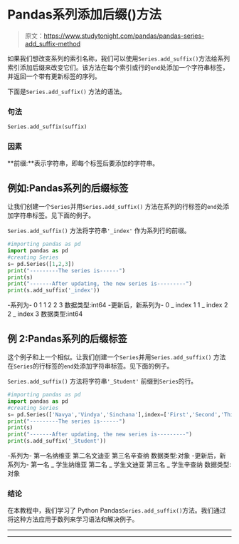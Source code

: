 # Pandas系列添加后缀()方法

> 原文：<https://www.studytonight.com/pandas/pandas-series-add_suffix-method>

如果我们想改变系列的索引名称，我们可以使用`Series.add_suffix()`方法给系列索引添加后缀来改变它们。该方法在每个索引或行的`end`处添加一个字符串标签，并返回一个带有更新标签的序列。

下面是`Series.add_suffix()` 方法的语法。

### 句法

```py
Series.add_suffix(suffix)
```

### 因素

**前缀:**表示字符串，即每个标签后要添加的字符串。

## 例如:Pandas系列的后缀标签

让我们创建一个`Series`并用`Series.add_suffix()` 方法在系列的行标签的`end`处添加字符串标签。见下面的例子。

`Series.add_suffix()` 方法将字符串`'_index'` 作为系列行的前缀。

```py
#importing pandas as pd
import pandas as pd
#creating Series
s= pd.Series([1,2,3])
print("---------The series is------")
print(s)
print("-------After updating, the new series is---------")
print(s.add_suffix('_index'))
```

-系列为-
0 1
1 2
2 3
数据类型:int64
-更新后，新系列为-
0 _ index 1
1 _ index 2
2 _ index 3
数据类型:int64

## 例 2:Pandas系列的后缀标签

这个例子和上一个相似。让我们创建一个`Series`并用`Series.add_suffix()` 方法在`Series`的行标签的`end`处添加字符串标签。见下面的例子。

`Series.add_suffix()` 方法将字符串`'_Student'` 前缀到`Series`的行。

```py
#importing pandas as pd
import pandas as pd
#creating Series
s= pd.Series(['Navya','Vindya','Sinchana'],index=['First','Second','Third'])
print("---------The series is------")
print(s)
print("-------After updating, the new series is---------")
print(s.add_suffix('_Student'))
```

-系列为-
第一名纳维亚
第二名文迪亚
第三名辛查纳
数据类型:对象
-更新后，新系列为-
第一名 _ 学生纳维亚
第二名 _ 学生文迪亚
第三名 _ 学生辛查纳
数据类型:对象

### 结论

在本教程中，我们学习了 Python Pandas`Series.add_suffix()`方法。我们通过将这种方法应用于数列来学习语法和解决例子。

* * *

* * *
